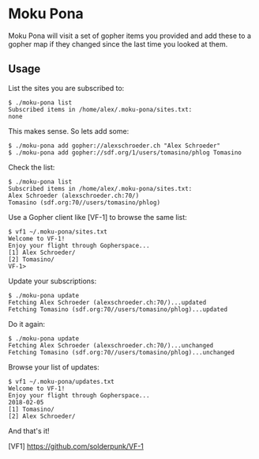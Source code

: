 # Moku Pona

Moku Pona will visit a set of gopher items you provided and add these
to a gopher map if they changed since the last time you looked at
them.

## Usage

List the sites you are subscribed to:

```
$ ./moku-pona list
Subscribed items in /home/alex/.moku-pona/sites.txt:
none
```

This makes sense. So lets add some:

```
$ ./moku-pona add gopher://alexschroeder.ch "Alex Schroeder"
$ ./moku-pona add gopher://sdf.org/1/users/tomasino/phlog Tomasino
```

Check the list:

```
$ ./moku-pona list
Subscribed items in /home/alex/.moku-pona/sites.txt:
Alex Schroeder (alexschroeder.ch:70/)
Tomasino (sdf.org:70//users/tomasino/phlog)
```

Use a Gopher client like [VF-1] to browse the same list:

```
$ vf1 ~/.moku-pona/sites.txt 
Welcome to VF-1!
Enjoy your flight through Gopherspace...
[1] Alex Schroeder/
[2] Tomasino/
VF-1> 
```

Update your subscriptions:

```
$ ./moku-pona update
Fetching Alex Schroeder (alexschroeder.ch:70/)...updated
Fetching Tomasino (sdf.org:70//users/tomasino/phlog)...updated
```

Do it again:

```
$ ./moku-pona update
Fetching Alex Schroeder (alexschroeder.ch:70/)...unchanged
Fetching Tomasino (sdf.org:70//users/tomasino/phlog)...unchanged
```

Browse your list of updates:

```
$ vf1 ~/.moku-pona/updates.txt 
Welcome to VF-1!
Enjoy your flight through Gopherspace...
2018-02-05
[1] Tomasino/
[2] Alex Schroeder/
```

And that's it!

[VF1] https://github.com/solderpunk/VF-1
